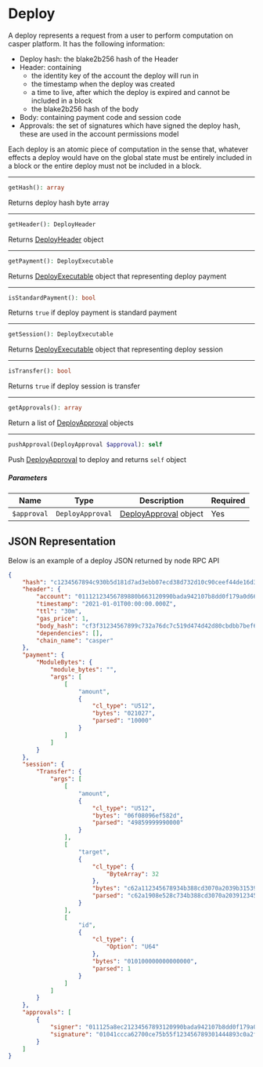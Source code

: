 # Deploy

A deploy represents a request from a user to perform computation on casper platform. It has the following information:

- Deploy hash: the blake2b256 hash of the Header
- Header: containing
  - the identity key of the account the deploy will run in
  - the timestamp when the deploy was created
  - a time to live, after which the deploy is expired and cannot be included in a block
  - the blake2b256 hash of the body
- Body: containing payment code and session code
- Approvals: the set of signatures which have signed the deploy hash, these are used in the account permissions model

Each deploy is an atomic piece of computation in the sense that, whatever effects a deploy would have on the global state must be entirely included in a block or the entire deploy must not be included in a block.

---
```php
getHash(): array
```
Returns deploy hash byte array

---
```php
getHeader(): DeployHeader
```
Returns [DeployHeader](DeployHeader.md) object

---
```php
getPayment(): DeployExecutable
```
Returns [DeployExecutable](DeployExecutable.md) object that representing deploy payment

---
```php
isStandardPayment(): bool
```
Returns `true` if deploy payment is standard payment

---
```php
getSession(): DeployExecutable
```
Returns [DeployExecutable](DeployExecutable.md) object that representing deploy session

---
```php
isTransfer(): bool
```
Returns `true` if deploy session is transfer

---
```php
getApprovals(): array
```
Return a list of [DeployApproval](DeployApproval.md) objects

---
```php
pushApproval(DeployApproval $approval): self
```
Push [DeployApproval](DeployApproval.md) to deploy and returns `self` object
##### Parameters

| Name | Type | Description | Required |
|---|---|---|---|
| `$approval`| `DeployApproval` | [DeployApproval](DeployApproval.md) object | Yes |

## JSON Representation
Below is an example of a deploy JSON returned by node RPC API
```json
{
    "hash": "c1234567894c930b5d181d7ad3ebb07ecd38d732d10c90ceef44de16d3ac8e1f",
    "header": {
        "account": "01112123456789880b663120990bada942107b8dd0f179a0d665310d4e527117a1",
        "timestamp": "2021-01-01T00:00:00.000Z",
        "ttl": "30m",
        "gas_price": 1,
        "body_hash": "cf3f31234567899c732a76dc7c519d474d42d80cbdbb7bef6d501fa2d80f9c95",
        "dependencies": [],
        "chain_name": "casper"
    },
    "payment": {
        "ModuleBytes": {
            "module_bytes": "",
            "args": [
                [
                    "amount",
                    {
                        "cl_type": "U512",
                        "bytes": "021027",
                        "parsed": "10000"
                    }
                ]
            ]
        }
    },
    "session": {
        "Transfer": {
            "args": [
                [
                    "amount",
                    {
                        "cl_type": "U512",
                        "bytes": "06f08096ef582d",
                        "parsed": "49859999990000"
                    }
                ],
                [
                    "target",
                    {
                        "cl_type": {
                            "ByteArray": 32
                        },
                        "bytes": "c62a112345678934b388cd3070a2039b315390ebe77fbf3b12e30c61470a17b9",
                        "parsed": "c62a1908e528c734b388cd3070a2039123456789e77fbf3b12e30c61470a17b9"
                    }
                ],
                [
                    "id",
                    {
                        "cl_type": {
                            "Option": "U64"
                        },
                        "bytes": "010100000000000000",
                        "parsed": 1
                    }
                ]
            ]
        }
    },
    "approvals": [
        {
            "signer": "011125a8ec21234567893120990bada942107b8dd0f179a0d665310d4e527117a1",
            "signature": "01041ccca62700ce75b55f123456789301444893c0a2f379950a8a942d91ec0ee14f00d0bcb38703a4908adcb3076757b5f88f6c54d491c9caa4a96f310f8b1408"
        }
    ]
}
```
